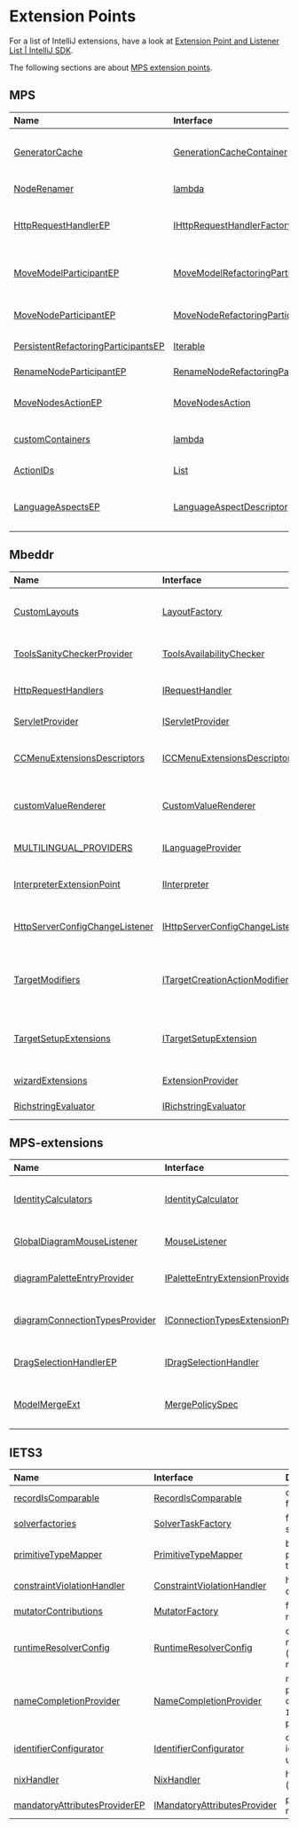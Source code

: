 # Extension Points

For a list of IntelliJ extensions, have a look at [Extension Point and Listener List | IntelliJ SDK](https://plugins.jetbrains.com/docs/intellij/extension-point-list.html#intellij-platform-listeners).

The following sections are about [MPS extension points](https://www.jetbrains.com/help/mps/extension-support.html#extensionlanguage).

## MPS

| Name                                                                                                                                                                                    | Interface                                                                                                                                                                              | Description                         |
|:----------------------------------------------------------------------------------------------------------------------------------------------------------------------------------------|:---------------------------------------------------------------------------------------------------------------------------------------------------------------------------------------|:------------------------------------|
| [GeneratorCache](http://127.0.0.1:63320/node?ref=r%3A00000000-0000-4000-0000-011c89590286%28jetbrains.mps.lang.core.plugin%29%2F6905339732004134989)                                    | [GenerationCacheContainer](http://127.0.0.1:63320/node?ref=6ed54515-acc8-4d1e-a16c-9fd6cfe951ea%2Fjava%3Ajetbrains.mps.generator%28MPS.Core%2F%29%2F%7EGenerationCacheContainer)       | cache container for the generator   |
| [NodeRenamer](http://127.0.0.1:63320/node?ref=r%3A00000000-0000-4000-0000-011c89590290%28jetbrains.mps.lang.structure.plugin%29%2F7972144475523726200)                                  | [lambda](http://127.0.0.1:63320/node?ref=r%3A35e808a0-0758-4b03-9053-4675a7ced44c%28jetbrains.mps.baseLanguage.closures.runtime%29%2F5571879668402624601)                              | rename node action                  |
| [HttpRequestHandlerEP](http://127.0.0.1:63320/node?ref=r%3A120d1a1b-e2af-479c-bc61-72f0ecc88047%28jetbrains.mps.ide.httpsupport.plugin%29%2F4517832885627178825)                        | [IHttpRequestHandlerFactory](http://127.0.0.1:63320/node?ref=r%3A05ff02e5-9836-4ae9-a454-eab43fa58c8f%28jetbrains.mps.ide.httpsupport.manager.plugin%29%2F4207974313407535367)         | handle requests to the HTTP server  |
| [MoveModelParticipantEP](http://127.0.0.1:63320/node?ref=r%3Abd779a69-a10b-4882-b646-c1303f2dd4f7%28jetbrains.mps.refactoring.participant.plugin%29%2F2941496348503195008)              | [MoveModelRefactoringParticipant](http://127.0.0.1:63320/node?ref=r%3A27bc780b-59b2-4d26-9db5-a38b63c35884%28jetbrains.mps.refactoring.participant%29%2F2941496348503193084)           | move model refactoring action       | 
| [MoveNodeParticipantEP](http://127.0.0.1:63320/node?ref=r%3Abd779a69-a10b-4882-b646-c1303f2dd4f7%28jetbrains.mps.refactoring.participant.plugin%29%2F4331048896013607852)               | [MoveNodeRefactoringParticipant](http://127.0.0.1:63320/node?ref=r%3A27bc780b-59b2-4d26-9db5-a38b63c35884%28jetbrains.mps.refactoring.participant%29%2F4331048896013603938)            | move node refactoring action        | 
| [PersistentRefactoringParticipantsEP](http://127.0.0.1:63320/node?ref=r%3Abd779a69-a10b-4882-b646-c1303f2dd4f7%28jetbrains.mps.refactoring.participant.plugin%29%2F3628660716136488769) | [Iterable](http://127.0.0.1:63320/node?ref=6354ebe7-c22a-4a0f-ac54-50b52ab9b065%2Fjava%3Ajava.lang%28JDK%2F%29%2F%7EIterable)                                                          | refactoring action                  | 
| [RenameNodeParticipantEP](http://127.0.0.1:63320/node?ref=r%3Abd779a69-a10b-4882-b646-c1303f2dd4f7%28jetbrains.mps.refactoring.participant.plugin%29%2F8193174057324774007)             | [RenameNodeRefactoringParticipant](http://127.0.0.1:63320/node?ref=r%3A27bc780b-59b2-4d26-9db5-a38b63c35884%28jetbrains.mps.refactoring.participant%29%2F8193174057324774207)          | rename node action                  | 
| [MoveNodesActionEP](http://127.0.0.1:63320/node?ref=r%3Abd779a69-a10b-4882-b646-c1303f2dd4f7%28jetbrains.mps.refactoring.participant.plugin%29%2F1929018697514192216)                   | [MoveNodesAction](http://127.0.0.1:63320/node?ref=r%3Acc08a4fa-e4f1-443c-b8f2-4a41972141bb%28jetbrains.mps.refactoring.participant.plugin%29%2F1929018697514192221)                    | move nodes action                   | 
| [customContainers](http://127.0.0.1:63320/node?ref=r%3Acf23edd7-256f-4b20-82d2-696c87889d85%28jetbrains.mps.baseLanguage.collections.plugin%29%2F63012922131000005)                     | [lambda](http://127.0.0.1:63320/node?ref=r%3A35e808a0-0758-4b03-9053-4675a7ced44c%28jetbrains.mps.baseLanguage.closures.runtime%29%2F5571879668402623677)                              | custom collection container         |
| [ActionIDs](http://127.0.0.1:63320/node?ref=r%3A00a69138-8767-4011-a710-463511eae7a6%28jetbrains.mps.lang.test.plugin%29%2F136702651994172951)                                          | [List](http://127.0.0.1:63320/node?ref=6354ebe7-c22a-4a0f-ac54-50b52ab9b065%2Fjava%3Ajava.util%28JDK%2F%29%2F%7EList)                                                                  | action IDs for tests                | 
| [LanguageAspectsEP](http://127.0.0.1:63320/node?ref=r%3A33cde0a0-dbcb-4270-bdee-9b4160731fdf%28jetbrains.mps.lang.aspect.plugin%29%2F3323697319248328643)                               | [LanguageAspectDescriptor](http://127.0.0.1:63320/node?ref=6ed54515-acc8-4d1e-a16c-9fd6cfe951ea%2Fjava%3Ajetbrains.mps.smodel.language%28MPS.Core%2F%29%2F%7ELanguageAspectDescriptor) | automatic gen. language descriptors |

## Mbeddr

| Name                                                                                                                                                                                                                                           | Interface                                                                                                                                                                                                                                 | Description                                            |
|:-----------------------------------------------------------------------------------------------------------------------------------------------------------------------------------------------------------------------------------------------|:------------------------------------------------------------------------------------------------------------------------------------------------------------------------------------------------------------------------------------------|:-------------------------------------------------------|
| [CustomLayouts](http://127.0.0.1:63320/node?ref=r%3Aa4d2816e-eecf-46de-9a08-59eca64b12fc%28com.mbeddr.mpsutil.jung.pluginSolution.plugin%29%2F3379970138989822475)                                                                             | [LayoutFactory](http://127.0.0.1:63320/node?ref=r%3Aa4d2816e-eecf-46de-9a08-59eca64b12fc%28com.mbeddr.mpsutil.jung.pluginSolution.plugin%29%2F443827650864199657)                                                                         | custom layouts for the Java JUNG diagram language      | 
| [ToolsSanityCheckerProvider](http://127.0.0.1:63320/node?ref=r%3A7e501084-356e-4805-ae2b-4567c158a605%28com.mbeddr.mpsutil.toolrunner.plugin%29%2F5924512713690056983)                                                                         | [ToolsAvailabilityChecker](http://127.0.0.1:63320/node?ref=r%3Aeb55a79e-712e-453c-8ff8-d50d0340bc94%28com.mbeddr.mpsutil.toolrunner%29%2F8869103559931921994)                                                                             | check if external tools are available                  | 
| [HttpRequestHandlers](http://127.0.0.1:63320/node?ref=r%3A57c6e005-9b69-4d41-a9d6-190f5964c5d7%28com.mbeddr.mpsutil.httpserver.plugin%29%2F3379970138989822475)                                                                                | [IRequestHandler](http://127.0.0.1:63320/node?ref=7f0984ac-9f5d-4001-9257-17f7d10f3fd5%2Fr%3A139b3778-ac9f-4ca9-a48f-e685c023e800%28com.mbeddr.mpsutil.httpsupport.rt%2Fcom.mbeddr.mpsutil.httpsupport.rt.model%29%2F8564455257661560778) | handle requests to the HTTP server                     | 
| [ServletProvider](http://127.0.0.1:63320/node?ref=r%3A57c6e005-9b69-4d41-a9d6-190f5964c5d7%28com.mbeddr.mpsutil.httpserver.plugin%29%2F178580755980506417)                                                                                     | [IServletProvider](http://127.0.0.1:63320/node?ref=7f0984ac-9f5d-4001-9257-17f7d10f3fd5%2Fr%3A139b3778-ac9f-4ca9-a48f-e685c023e800%28com.mbeddr.mpsutil.httpsupport.rt%2Fcom.mbeddr.mpsutil.httpsupport.rt.model%29%2F178580755980644949) | the provider of the servlet                            | 
| [CCMenuExtensionsDescriptors](http://127.0.0.1:63320/node?ref=r%3A96a5ae0c-9491-4650-90e1-34141035590c%28com.mbeddr.mpsutil.ccmenu.runtime.plugin%29%2F490620444044315899)                                                                     | [ICCMenuExtensionsDescriptor](http://127.0.0.1:63320/node?ref=r%3A1ea8b6ef-fdd3-44fe-8420-0322a5c98c7d%28com.mbeddr.mpsutil.ccmenu.runtime.descriptor%29%2F3038639843202679245)                                                           | code completion menu extension                         | 
| [customValueRenderer](http://127.0.0.1:63320/node?ref=r%3A9e94dd0f-9221-4302-af65-0a889986fe22%28com.mbeddr.mpsutil.traceExplorer.plugin%29%2F1219338085593944818)                                                                             | [CustomValueRenderer](http://127.0.0.1:63320/node?ref=r%3A9e94dd0f-9221-4302-af65-0a889986fe22%28com.mbeddr.mpsutil.traceExplorer.plugin%29%2F1219338085593941044)                                                                        | renderer for custom values in the trace explorer       | 
| [MULTILINGUAL_PROVIDERS](http://127.0.0.1:63320/node?ref=r%3A8b7f5d78-d861-478c-8c7a-0d6933b68722%28com.mbeddr.mpsutil.multilingual.common.runtime.plugin%29%2F835620232371266609)                                                             | [ILanguageProvider](http://127.0.0.1:63320/node?ref=r%3A8b7f5d78-d861-478c-8c7a-0d6933b68722%28com.mbeddr.mpsutil.multilingual.common.runtime.plugin%29%2F835620232370212035)                                                             | language provider for multilingual                     | 
| [InterpreterExtensionPoint](http://127.0.0.1:63320/node?ref=47f075a6-558e-4640-a606-7ce0236c8023%2Fr%3A9ffe1487-be32-45f7-abe0-e5fa20142da5%28com.mbeddr.mpsutil.interpreter%2Fcom.mbeddr.mpsutil.interpreter.plugin%29%2F4222583594238956182) | [IInterpreter](http://127.0.0.1:63320/node?ref=r%3Aea6cf71d-29d2-478d-8027-a9f4a4de53c4%28com.mbeddr.mpsutil.interpreter.rt%29%2F5712773029522296263)                                                                                     | custom interpreter implementation                      | 
| [HttpServerConfigChangeListener](http://127.0.0.1:63320/node?ref=r%3A1bdd2911-4cda-43fc-8696-c8fb6475ff04%28com.mbeddr.mpsutil.httpsupport.rt.plugin%29%2F4034631491841903631)                                                                 | [IHttpServerConfigChangeListener](http://127.0.0.1:63320/node?ref=r%3A1bdd2911-4cda-43fc-8696-c8fb6475ff04%28com.mbeddr.mpsutil.httpsupport.rt.plugin%29%2F4034631491841903360)                                                           | listener for config changes of the HTTP server         | 
| [TargetModifiers](http://127.0.0.1:63320/node?ref=r%3Af4669479-0d88-49af-acda-81bece59f204%28com.mbeddr.mpsutil.ccmenu.reftarget.runtime.plugin%29%2F3041467878033645278)                                                                      | [ITargetCreationActionModifier](http://127.0.0.1:63320/node?ref=r%3Af4669479-0d88-49af-acda-81bece59f204%28com.mbeddr.mpsutil.ccmenu.reftarget.runtime.plugin%29%2F3041467878033645302)                                                   | modify the target creation in the code completion menu | 
| [TargetSetupExtensions](http://127.0.0.1:63320/node?ref=r%3Af4669479-0d88-49af-acda-81bece59f204%28com.mbeddr.mpsutil.ccmenu.reftarget.runtime.plugin%29%2F3875256784968101420)                                                                | [ITargetSetupExtension](http://127.0.0.1:63320/node?ref=r%3Af4669479-0d88-49af-acda-81bece59f204%28com.mbeddr.mpsutil.ccmenu.reftarget.runtime.plugin%29%2F3875256784968101427)                                                           | modify the target setup in the code completion menu    | 
| [wizardExtensions](http://127.0.0.1:63320/node?ref=r%3Ae803c947-d318-4d4f-9c7f-255399e27699%28com.mbeddr.mpsutil.process.runtime.plugin%29%2F254316357638209414)                                                                               | [ExtensionProvider](http://127.0.0.1:63320/node?ref=r%3Ae803c947-d318-4d4f-9c7f-255399e27699%28com.mbeddr.mpsutil.process.runtime.plugin%29%2F4691399189033334668)                                                                        | add a step to a wizard                                 | 
| [RichstringEvaluator](http://127.0.0.1:63320/node?ref=r%3Ab71bf399-7fda-4c70-b141-468408de8cc3%28com.mbeddr.mpsutil.richstring.plugin%29%2F902624672039902922)                                                                                 | [IRichstringEvaluator](http://127.0.0.1:63320/node?ref=r%3Ab71bf399-7fda-4c70-b141-468408de8cc3%28com.mbeddr.mpsutil.richstring.plugin%29%2F902624672039903063)                                                                           | evaluate a richstring                                  |

## MPS-extensions

| Name                                                                                                                                                                              | Interface                                                                                                                                                                           | Platform                                     | Description |
|:----------------------------------------------------------------------------------------------------------------------------------------------------------------------------------|:------------------------------------------------------------------------------------------------------------------------------------------------------------------------------------|:---------------------------------------------|:------------|
| [IdentityCalculators](http://127.0.0.1:63320/node?ref=r%3A177139eb-5c36-4470-b440-3a70f7e15410%28de.itemis.mps.modelmerger.runtime.plugin%29%2F3379970138989822475)               | [IdentityCalculator](http://127.0.0.1:63320/node?ref=r%3A177139eb-5c36-4470-b440-3a70f7e15410%28de.itemis.mps.modelmerger.runtime.plugin%29%2F7848049006183172924)                  | identity calculators for the model merger    | 
| [GlobalDiagramMouseListener](http://127.0.0.1:63320/node?ref=r%3A663468b2-7f77-448a-afd3-b1669ce5b4a7%28de.itemis.mps.editor.diagram.runtime.plugin%29%2F5458251120638842458)     | [MouseListener](http://127.0.0.1:63320/node?ref=6354ebe7-c22a-4a0f-ac54-50b52ab9b065%2Fjava%3Ajava.awt.event%28JDK%2F%29%2F%7EMouseListener)                                        | mouse listeners for diagrams                 | 
| [diagramPaletteEntryProvider](http://127.0.0.1:63320/node?ref=r%3A663468b2-7f77-448a-afd3-b1669ce5b4a7%28de.itemis.mps.editor.diagram.runtime.plugin%29%2F9051847868919679035)    | [IPaletteEntryExtensionProvider](http://127.0.0.1:63320/node?ref=r%3A095345ad-6627-42ca-9d3f-fc1b2d9fbd61%28de.itemis.mps.editor.diagram.runtime.model%29%2F9051847868920319006)    | entry provider for diagrams                  | 
| [diagramConnectionTypesProvider](http://127.0.0.1:63320/node?ref=r%3A663468b2-7f77-448a-afd3-b1669ce5b4a7%28de.itemis.mps.editor.diagram.runtime.plugin%29%2F5480416882758526910) | [IConnectionTypesExtensionProvider](http://127.0.0.1:63320/node?ref=r%3A095345ad-6627-42ca-9d3f-fc1b2d9fbd61%28de.itemis.mps.editor.diagram.runtime.model%29%2F5480416882758527092) | connection types provider for diagrams       |
| [DragSelectionHandlerEP](http://127.0.0.1:63320/node?ref=r%3Ab49d7b4c-a97a-4226-a59e-b10183eecf00%28de.itemis.mps.selection.runtime.plugin%29%2F8796340803746625121)              | [IDragSelectionHandler](http://127.0.0.1:63320/node?ref=r%3A5c0390a8-12e2-407a-ba93-793107153436%28de.itemis.mps.selection.runtime.mouse%29%2F6971699915906411231)                  | drag selection handler                       |
| [ModelMergeExt](http://127.0.0.1:63320/node?ref=r%3A00bd6c6e-8efd-4091-b9e4-76836a81d03e%28de.itemis.model.merge.plugin%29%2F6484388657781186528)                                 | [MergePolicySpec](http://127.0.0.1:63320/node?ref=r%3Aa4055897-4d16-4474-96e9-a78cf2abfe5a%28de.itemis.model.merge.runtime.runtime%29%2F8750798999618173241)                        | merge policy specifications for model merger |

## IETS3

| Name                                                                                                                                                                  | Interface                                                                                                                                                            | Description                                                           |
|:----------------------------------------------------------------------------------------------------------------------------------------------------------------------|:---------------------------------------------------------------------------------------------------------------------------------------------------------------------|:----------------------------------------------------------------------|
| [recordIsComparable](http://127.0.0.1:63320/node?ref=r%3A93cd1fe8-b296-405c-a6e6-040c940ccfa1%28org.iets3.core.expr.toplevel.plugin%29%2F4577412849442986482)         | [RecordIsComparable](http://127.0.0.1:63320/node?ref=r%3A93cd1fe8-b296-405c-a6e6-040c940ccfa1%28org.iets3.core.expr.toplevel.plugin%29%2F7838343651188660534)        | custom comparator for records                                         | 
| [solverfactories](http://127.0.0.1:63320/node?ref=r%3Ad354209e-0bea-497f-b905-d66f72900fa8%28org.iets3.analysis.base.plugin%29%2F1085994689350268573)                 | [SolverTaskFactory](http://127.0.0.1:63320/node?ref=r%3Ad354209e-0bea-497f-b905-d66f72900fa8%28org.iets3.analysis.base.plugin%29%2F8571724170507554661)              | factory for creating solver tasks                                     | 
| [primitiveTypeMapper](http://127.0.0.1:63320/node?ref=r%3A6c6155f0-4bbe-4af5-8c26-244d570e21e4%28org.iets3.core.expr.base.plugin%29%2F1085994689350268573)            | [PrimitiveTypeMapper](http://127.0.0.1:63320/node?ref=r%3A6c6155f0-4bbe-4af5-8c26-244d570e21e4%28org.iets3.core.expr.base.plugin%29%2F3281846772294579857)           | basic methods of primitive KernelF types                              | 
| [constraintViolationHandler](http://127.0.0.1:63320/node?ref=r%3A6c6155f0-4bbe-4af5-8c26-244d570e21e4%28org.iets3.core.expr.base.plugin%29%2F4577412849442986482)     | [ConstraintViolationHandler](http://127.0.0.1:63320/node?ref=r%3A6c6155f0-4bbe-4af5-8c26-244d570e21e4%28org.iets3.core.expr.base.plugin%29%2F4577412849442981177)    | handler for KernelF constraint violations                             | 
| [mutatorContributions](http://127.0.0.1:63320/node?ref=r%3A6c6155f0-4bbe-4af5-8c26-244d570e21e4%28org.iets3.core.expr.base.plugin%29%2F9167150562510400446)           | [MutatorFactory](http://127.0.0.1:63320/node?ref=r%3A6c6155f0-4bbe-4af5-8c26-244d570e21e4%28org.iets3.core.expr.base.plugin%29%2F9167150562510400930)                | factory for creating mutators                                         | 
| [runtimeResolverConfig](http://127.0.0.1:63320/node?ref=r%3A6c6155f0-4bbe-4af5-8c26-244d570e21e4%28org.iets3.core.expr.base.plugin%29%2F8137669259833410698)          | [RuntimeResolverConfig](http://127.0.0.1:63320/node?ref=r%3A6c6155f0-4bbe-4af5-8c26-244d570e21e4%28org.iets3.core.expr.base.plugin%29%2F8137669259833410690)         | configuration for runtime resolver (e.g. functions resolving)         | 
| [nameCompletionProvider](http://127.0.0.1:63320/node?ref=r%3A6c6155f0-4bbe-4af5-8c26-244d570e21e4%28org.iets3.core.expr.base.plugin%29%2F1054099405275011419)         | [NameCompletionProvider](http://127.0.0.1:63320/node?ref=r%3A6c6155f0-4bbe-4af5-8c26-244d570e21e4%28org.iets3.core.expr.base.plugin%29%2F1054099405275013225)        | name completion provider for nodes of type `INamedConcept` + a prefix | 
| [identifierConfigurator](http://127.0.0.1:63320/node?ref=r%3A6c6155f0-4bbe-4af5-8c26-244d570e21e4%28org.iets3.core.expr.base.plugin%29%2F4394073590212312598)         | [IdentifierConfigurator](http://127.0.0.1:63320/node?ref=r%3A6c6155f0-4bbe-4af5-8c26-244d570e21e4%28org.iets3.core.expr.base.plugin%29%2F4394073590212256166)        | configuration for identifiers (allow umlauts/paragraphs)              | 
| [nixHandler](http://127.0.0.1:63320/node?ref=r%3A6c6155f0-4bbe-4af5-8c26-244d570e21e4%28org.iets3.core.expr.base.plugin%29%2F2417394483934994140)                     | [NixHandler](http://127.0.0.1:63320/node?ref=r%3A6c6155f0-4bbe-4af5-8c26-244d570e21e4%28org.iets3.core.expr.base.plugin%29%2F2417394483934995298)                    | handler for empty ('nothing') values                                  | 
| [mandatoryAttributesProviderEP](http://127.0.0.1:63320/node?ref=r%3Aad1d7db8-c672-4ee1-8845-c01669f67e91%28org.iets3.core.attributes.plugin%29%2F5961697167160392620) | [IMandatoryAttributesProvider](http://127.0.0.1:63320/node?ref=r%3Aad1d7db8-c672-4ee1-8845-c01669f67e91%28org.iets3.core.attributes.plugin%29%2F5961697167160451804) | provider for mandatory attributes                                     |